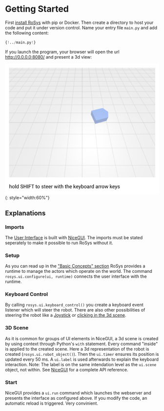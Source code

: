 # Getting Started

First [install RoSys](installation.md) with pip or Docker.
Then create a directory to host your code and put it under version control.
Name your entry file `main.py` and add the following content:

```Python
{!../main.py!}
```

If you launch the program, your browser will open the url <http://0.0.0.0:8080/> and present a 3d view:

![Screenshot](getting_started_01.png){: style="width:60%"}

## Explanations

### Imports

The [User Interface](user_interface.md) is built with [NiceGUI](https://nicegui.io).
The imports must be stated seperately to make it possible to run RoSys without it.

### Setup

As you can read up in the ["Basic Concepts" section](basic_concepts.md) RoSys provides a runtime to manage the actors which operate on the world.
The command `rosys.ui.configure(ui, runtime)` connects the user interface with the runtime.

### Keyboard Control

By calling `rosys.ui.keyboard_control()` you create a keyboard event listener which will steer the robot.
There are also other possibilities of steering the robot like a [Joystick](user_interface.md#joystick) or [clicking in the 3d scene](user_interface.md#click-handler).

### 3D Scene

As it is common for groups of UI elements in NiceGUI, a 3d scene is created by using context through Python's `with` statement.
Every command "inside" is applied to the created scene.
Here a 3d representation of the robot is created (`rosys.ui.robot_object()`).
Then the `ui.timer` ensures its position is updated every 50 ms.
A `ui.label` is used afterwards to explain the keyboard interaction.
Note: The label is on the same intendation level as the `ui.scene` object, not within.
See [NiceGUI](https://nicegui.io) for a complete API reference.

### Start

NiceGUI provides a `ui.run` command which launches the webserver and presents the interface as configured above.
If you modify the code, an automatic reload is triggered.
Very convinient.

